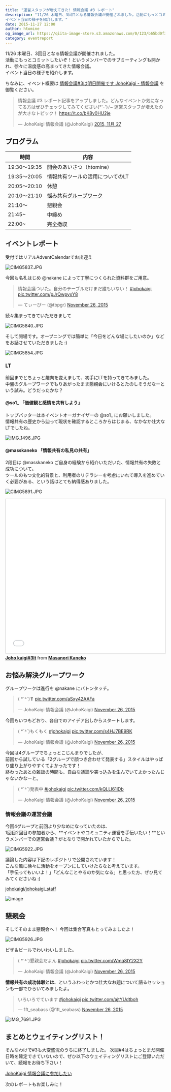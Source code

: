 ```yaml
---
title: "運営スタッフが増えてきた! 情報会議 #3 レポート"
description: "11/26 木曜日、3回目となる情報会議が開催されました。活動にもっとコミットしたいぞ！というメンバーでのサブミーティングも開かれ、徐々に温度感の高まってきた情報会議。
イベント当日の様子を紹介します。"
date: 2015-11-27 12:00
author: htomine
og_image_url: https://qiita-image-store.s3.amazonaws.com/0/123/b65bd0f3-a3d6-36e0-9736-fdecb58d7714.jpeg
category: eventreport
---
```


11/26 木曜日、3回目となる情報会議が開催されました。  
活動にもっとコミットしたいぞ！というメンバーでのサブミーティングも開かれ、徐々に温度感の高まってきた情報会議。  
イベント当日の様子を紹介します。  

ちなみに、イベント概要は [情報会議#3は明日開催です JohoKaigi - 情報会議](http://johokaigi.org/articles/2015/11/25/johokaigi-3.html) を御覧ください。

<blockquote class="twitter-tweet" lang="ja"><p lang="ja" dir="ltr">情報会議 #3 レポート記事をアップしました。どんなイベントか気になってる方はぜひチェックしてみてください(*&#39;-&#39;)ﾉ~&#10;運営スタッフが増えたのが大きなトピック！&#10;<a href="https://t.co/bK8v0HU2je">https://t.co/bK8v0HU2je</a></p>&mdash; JohoKaigi 情報会議 (@JohoKaigi) <a href="https://twitter.com/JohoKaigi/status/670103435971330048">2015, 11月 27</a></blockquote>

## プログラム

|時間|内容|
|----|----|
|19:30〜19:35|開会のあいさつ（htomine）|
|19:35〜20:05|情報共有ツールの活用についてのLT|
|20:05〜20:10|休憩|
|20:10〜21:10|[悩み共有グループワーク](http://johokaigi.org/tips/group-work-guide.html)|
|21:10〜|懇親会|
|21:45~|中締め|
|22:00~|完全撤収|

## イベントレポート

受付ではリアルAdventCalendarでお出迎え

![CIMG5837.JPG](https://qiita-image-store.s3.amazonaws.com/0/123/de8df632-89ab-60ab-2c11-25431605e3e9.jpeg)

今回も名札はじめ @nakane によって丁寧につくられた資料群をご用意。

<blockquote class="twitter-tweet" lang="en"><p lang="ja" dir="ltr">情報会議ついた。自分のテーブルだけまだ誰もいない！ <a href="https://twitter.com/hashtag/johokaigi?src=hash">#johokaigi</a> <a href="https://t.co/pJrQwpyxY8">pic.twitter.com/pJrQwpyxY8</a></p>&mdash; てぃーびー (@tbpgr) <a href="https://twitter.com/tbpgr/status/669824863213760512">November 26, 2015</a></blockquote>
<script async src="//platform.twitter.com/widgets.js" charset="utf-8"></script>

続々集まってきていただきまして

![CIMG5840.JPG](https://qiita-image-store.s3.amazonaws.com/0/123/245f8b32-3630-5d1b-e4f2-31dc1cdb19b2.jpeg)


そして開場です。オープニングでは簡単に「今日をどんな場にしたいのか」などをお話させていただきました :)

![CIMG5854.JPG](https://qiita-image-store.s3.amazonaws.com/0/123/ecc5eced-8cfb-b9e3-d66f-e638abec69fc.jpeg)

### LT

前回までとちょっと趣向を変えまして、初手にLTを持ってきてみました。  
中盤のグループワークでもりあがったまま懇親会にいけるとたのしそうだなーという試み。どうだったかな？

#### @so1_ 「価値観と感情を共有しよう」

トップバッターは本イベントオーガナイザーの @so1_ にお願いしました。  
情報共有の歴史から辿って現状を確認するところからはじまる、なかなか壮大なLTでしたね。

![IMG_1496.JPG](https://qiita-image-store.s3.amazonaws.com/0/123/04ca70e3-13b3-2e67-0734-be32017ab5ad.jpeg)

<script async class="speakerdeck-embed" data-id="289cd5ad9cc14b1bb49fb3e583f9067a" data-ratio="1.41436464088398" src="//speakerdeck.com/assets/embed.js"></script>

#### @masskaneko 「情報共有の私見の共有」

2段目は @masskaneko ご自身の経験から紹介いただいた、情報共有の失敗と成功について。  
ツールのもつ文化的背景と、利用者のリテラシーを考慮にいれて導入を進めていく必要がある、という話はとても納得感ありました。

![CIMG5891.JPG](https://qiita-image-store.s3.amazonaws.com/0/123/6c2ed11b-ebca-12b3-72c6-56a56f1e8ba6.jpeg)

<iframe src="//www.slideshare.net/slideshow/embed_code/key/BErc5Mp1J8XWdn" width="595" height="485" frameborder="0" marginwidth="0" marginheight="0" scrolling="no" style="border:1px solid #CCC; border-width:1px; margin-bottom:5px; max-width: 100%;" allowfullscreen> </iframe> <div style="margin-bottom:5px"> <strong> <a href="//www.slideshare.net/masskaneko/joho-kaigi3lt" title="Joho kaigi#3lt" target="_blank">Joho kaigi#3lt</a> </strong> from <strong><a href="//www.slideshare.net/masskaneko" target="_blank">Masanori Kaneko</a></strong> </div>

## お悩み解決グループワーク

グループワークは進行を @nakane にバトンタッチ。

<blockquote class="twitter-tweet" lang="en"><p lang="und" dir="ltr">( *´꒫`)❣ <a href="https://t.co/aSxy42AAFa">pic.twitter.com/aSxy42AAFa</a></p>&mdash; JohoKaigi 情報会議 (@JohoKaigi) <a href="https://twitter.com/JohoKaigi/status/669836995472920578">November 26, 2015</a></blockquote>
<script async src="//platform.twitter.com/widgets.js" charset="utf-8"></script>

今回もいつもどおり、各自でのアイデア出しからスタートします。

<blockquote class="twitter-tweet" lang="en"><p lang="ja" dir="ltr">( *´꒫`)もくもく <a href="https://twitter.com/hashtag/johokaigi?src=hash">#johokaigi</a> <a href="https://t.co/s4HJ7BE9RK">pic.twitter.com/s4HJ7BE9RK</a></p>&mdash; JohoKaigi 情報会議 (@JohoKaigi) <a href="https://twitter.com/JohoKaigi/status/669839994924601344">November 26, 2015</a></blockquote>
<script async src="//platform.twitter.com/widgets.js" charset="utf-8"></script>

今回は4グループでちょっとこじんまりでしたが、  
前回から試している「2グループで顔つき合わせて発表する」スタイルはやっぱり盛り上がりやすくてよかったです！  
終わったあとの雑談の時間も、自由な議論や突っ込みを生んでいてよかったんじゃないかなーと。

<blockquote class="twitter-tweet" lang="en"><p lang="ja" dir="ltr">( *´꒫`)発表中&#10;<a href="https://twitter.com/hashtag/johokaigi?src=hash">#johokaigi</a> <a href="https://t.co/kQLLI61lDb">pic.twitter.com/kQLLI61lDb</a></p>&mdash; JohoKaigi 情報会議 (@JohoKaigi) <a href="https://twitter.com/JohoKaigi/status/669847140894568448">November 26, 2015</a></blockquote>
<script async src="//platform.twitter.com/widgets.js" charset="utf-8"></script>

### 情報会議の運営会議

今回4グループと前回より少なめになっていたのは、  
1回目2回目の参加者から、**イベントやコミュニティ運営を手伝いたい！**というメンバーでの運営会議？がとなりで開かれていたからでした。

![CIMG5922.JPG](https://qiita-image-store.s3.amazonaws.com/0/123/c9b69eca-d1f3-7607-ea80-07c4853831fb.jpeg)

議論した内容は下記のレポジトリで公開されています！  
こんな風に徐々に活動をオープンにしていけたらなと考えています。  
「手伝ってもいいよ！」「どんなことやるのか気になる」と思った方、ぜひ見てみてくださいね :)

[johokaigi/johokaigi_staff](https://github.com/johokaigi/johokaigi_staff)

![image](https://qiita-image-store.s3.amazonaws.com/0/123/0bceb4a9-c33e-cbed-447f-04b0870989b2.png)

## 懇親会

そしてそのまま懇親会へ！
今回は集合写真もとってみましたよ！

![CIMG5926.JPG](https://qiita-image-store.s3.amazonaws.com/0/123/b65bd0f3-a3d6-36e0-9736-fdecb58d7714.jpeg)

ピザ＆ビールでわいわいしました。

<blockquote class="twitter-tweet" lang="en"><p lang="ja" dir="ltr">( *´꒫`)懇親会だよん&#10;<a href="https://twitter.com/hashtag/johokaigi?src=hash">#johokaigi</a> <a href="https://t.co/Wmq8IY2X2Y">pic.twitter.com/Wmq8IY2X2Y</a></p>&mdash; JohoKaigi 情報会議 (@JohoKaigi) <a href="https://twitter.com/JohoKaigi/status/669855811980554242">November 26, 2015</a></blockquote>
<script async src="//platform.twitter.com/widgets.js" charset="utf-8"></script>

**情報共有の成功体験とは**、というふわっとかつ壮大なお題について語るセッションも一部でひらいてみましたよ。

<blockquote class="twitter-tweet" lang="en"><p lang="ja" dir="ltr">いろいろでています <a href="https://twitter.com/hashtag/johokaigi?src=hash">#johokaigi</a> <a href="https://t.co/ajtYUdtboh">pic.twitter.com/ajtYUdtboh</a></p>&mdash; 1ft_seabass (@1ft_seabass) <a href="https://twitter.com/1ft_seabass/status/669861683418890240">November 26, 2015</a></blockquote>
<script async src="//platform.twitter.com/widgets.js" charset="utf-8"></script>

![IMG_7691.JPG](https://qiita-image-store.s3.amazonaws.com/0/123/4afc2426-b9e5-cdc0-5dd4-b12dbd9de3ea.jpeg)

## まとめとウェイティングリスト！

そんなわけで#3も大変盛況のうちに終了しました。
次回#4はちょっとまだ開催日時を確定できていないので、ぜひ以下のウェイティングリストにご登録いただいて、続報をお待ち下さい！

[JohoKaigi 情報会議に参加したい](https://docs.google.com/forms/d/1cVmHNgyveMsgkaD-GHky_wXEOypHC1AUEr7AwzoDGGk/viewform)

次のレポートもお楽しみに！

